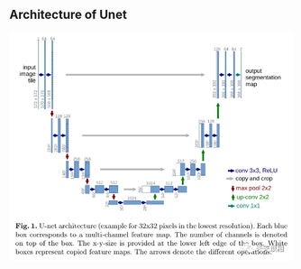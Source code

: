 ## Architecture of Unet
![image](https://github.com/Tuo-tuo/DLModels/blob/main/Unet/Architecture/Unet.jpg)
